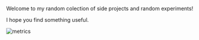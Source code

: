 Welcome to my random colection of side projects and random experiments!

I hope you find something useful.

![metrics]("./github-habits.svg")
